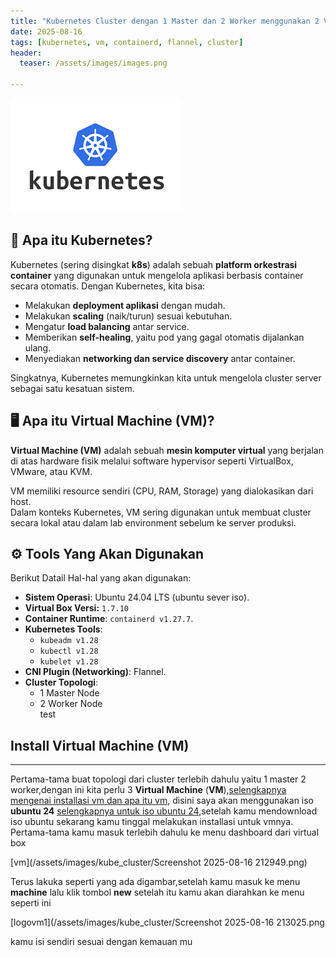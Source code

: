 ```yaml
---
title: "Kubernetes Cluster dengan 1 Master dan 2 Worker menggunakan 2 VM"
date: 2025-08-16
tags: [kubernetes, vm, containerd, flannel, cluster]
header:
  teaser: /assets/images/images.png

---
```

![kubelogo](/assets/images/images.png)

## 📖 Apa itu Kubernetes?
Kubernetes (sering disingkat **k8s**) adalah sebuah **platform orkestrasi container** yang digunakan untuk mengelola aplikasi berbasis container secara otomatis. Dengan Kubernetes, kita bisa:

- Melakukan **deployment aplikasi** dengan mudah.  
- Melakukan **scaling** (naik/turun) sesuai kebutuhan.  
- Mengatur **load balancing** antar service.  
- Memberikan **self-healing**, yaitu pod yang gagal otomatis dijalankan ulang.  
- Menyediakan **networking dan service discovery** antar container.  

Singkatnya, Kubernetes memungkinkan kita untuk mengelola cluster server sebagai satu kesatuan sistem.



## 🖥️ Apa itu Virtual Machine (VM)?
**Virtual Machine (VM)** adalah sebuah **mesin komputer virtual** yang berjalan di atas hardware fisik melalui software hypervisor seperti VirtualBox, VMware, atau KVM.  

VM memiliki resource sendiri (CPU, RAM, Storage) yang dialokasikan dari host.  
Dalam konteks Kubernetes, VM sering digunakan untuk membuat cluster secara lokal atau dalam lab environment sebelum ke server produksi.



## ⚙️ Tools Yang Akan Digunakan
Berikut Datail Hal-hal yang akan digunakan:

- **Sistem Operasi**: Ubuntu 24.04 LTS (ubuntu sever iso).
- **Virtual Box Versi:** `1.7.10`
- **Container Runtime**: `containerd v1.27.7`.  
- **Kubernetes Tools**:  
  - `kubeadm v1.28`  
  - `kubectl v1.28`  
  - `kubelet v1.28`  
- **CNI Plugin (Networking)**: Flannel.  
- **Cluster Topologi**:  
  - 1 Master Node  
  - 2 Worker Node  
test


## Install Virtual Machine (VM)
---
Pertama-tama buat topologi dari cluster terlebih dahulu yaitu 1 master 2 worker,dengan ini
kita perlu 3 **Virtual Machine** (**VM**),[selengkapnya mengenai installasi vm dan apa itu vm](https://www.virtualbox.org/),
disini saya akan menggunakan iso **ubuntu 24** [selengkapnya untuk iso ubuntu 24](https://ubuntu.com/download/server),setelah kamu mendownload iso ubuntu 
sekarang kamu tinggal melakukan installasi untuk vmnya.
Pertama-tama kamu masuk terlebih dahulu ke menu dashboard dari virtual box

[vm](/assets/images/kube_cluster/Screenshot 2025-08-16 212949.png)

Terus lakuka seperti yang ada digambar,setelah kamu masuk ke menu **machine**  lalu klik tombol **new**
setelah itu kamu akan diarahkan ke menu seperti ini

[logovm1](/assets/images/kube_cluster/Screenshot 2025-08-16 213025.png

kamu isi sendiri sesuai dengan kemauan mu
